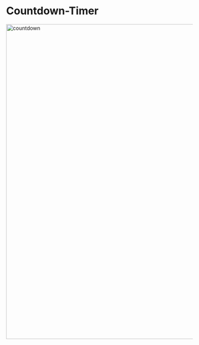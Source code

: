 # Countdown-Timer
<img width="850" alt="countdown" src="https://github.com/AmreshKumar18/Countdown-Timer/assets/96064040/1cb0681f-22b6-4086-9f6d-00b9ce851bd3">
